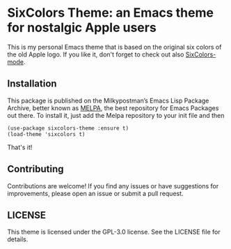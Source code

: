 # SixColors Theme: an Emacs theme for nostalgic Apple users

This is my personal Emacs theme that is based on the original six colors of the old Apple logo.
If you like it, don't forget to check out also [SixColors-mode](https://github.com/mastro35/sixcolors-mode).

## Installation

This package is published on the Milkypostman’s Emacs Lisp Package Archive, better known as [MELPA](https://melpa.org/), the best repository for Emacs Packages out there.
To install it, just add the Melpa repository to your init file and then 

```elisp
(use-package sixcolors-theme :ensure t)
(load-theme 'sixcolors t)
```
That's it!

## Contributing

Contributions are welcome! If you find any issues or have suggestions for improvements, please open an issue or submit a pull request.

## LICENSE

This theme is licensed under the GPL-3.0 license. See the LICENSE file for details.
